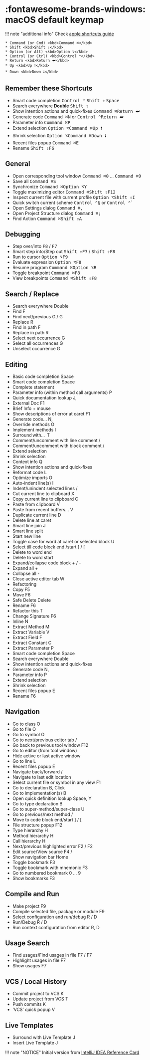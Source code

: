# :fontawesome-brands-windows: macOS default keymap

!!! note "additional info"
    Check [apple shortcuts guide](https://support.apple.com/guide/mac-help/what-are-those-symbols-shown-in-menus-cpmh0011/mac)
    
    * Command (or Cmd) <kbd>Command ⌘</kbd>
    * Shift <kbd>Shift ⇧</kbd>
    * Option (or Alt) <kbd>Option ⌥</kbd>
    * Control (or Ctrl) <kbd>Control ⌃</kbd>
    * Return <kbd>Return ⮨</kbd>
    * Up <kbd>Up 🠕</kbd>
    * Down <kbd>Down 🠗</kbd>


## Remember these Shortcuts
* Smart code completion <kbd>Control ⌃</kbd> <kbd>Shift ⇧</kbd> <kbd>Space</kbd>
* Search everywhere **Double** <kbd>Shift ⇧</kbd>
* Show intention actions and quick-fixes <kbd>Command ⌘</kbd><kbd>Return ⮨</kbd>
* Generate code <kbd>Command ⌘</kbd><kbd>N</kbd> or <kbd>Control ⌃</kbd><kbd>Return ⮨</kbd>
* Parameter info <kbd>Command ⌘</kbd><kbd>P</kbd>
* Extend selection <kbd>Option ⌥</kbd><kbd>Command ⌘</kbd><kbd>Up 🠕</kbd>
* Shrink selection <kbd>Option ⌥</kbd><kbd>Command ⌘</kbd><kbd>Down 🠗</kbd>
* Recent files popup <kbd>Command ⌘</kbd><kbd>E</kbd>
* Rename <kbd>Shift ⇧</kbd><kbd>F6</kbd>

## General
* Open corresponding tool window <kbd>Command ⌘</kbd><kbd>0</kbd> ... <kbd>Command ⌘</kbd><kbd>9</kbd>
* Save all <kbd>Command ⌘</kbd><kbd>S</kbd>
* Synchronize <kbd>Command ⌘</kbd><kbd>Option ⌥</kbd><kbd>Y</kbd>
* Toggle maximizing editor <kbd>Command ⌘</kbd><kbd>Shift ⇧</kbd><kbd>F12</kbd>
* Inspect current file with current profile <kbd>Option ⌥</kbd><kbd>Shift ⇧</kbd><kbd>I</kbd>
* Quick switch current scheme <kbd>Control ⌃</kbd><kbd>§</kbd> or <kbd>Control ⌃</kbd><kbd>`</kbd>
* Open Settings dialog <kbd>Command ⌘</kbd><kbd>,</kbd>
* Open Project Structure dialog <kbd>Command ⌘</kbd><kbd>;</kbd>
* Find Action <kbd>Command ⌘</kbd><kbd>Shift ⇧</kbd><kbd>A</kbd>

## Debugging
* Step over/into <kbd>F8</kbd> / <kbd>F7</kbd>
* Smart step into/Step out <kbd>Shift ⇧</kbd><kbd>F7</kbd> / <kbd>Shift ⇧</kbd><kbd>F8</kbd>
* Run to cursor <kbd>Option ⌥</kbd><kbd>F9</kbd>
* Evaluate expression <kbd>Option ⌥</kbd><kbd>F8</kbd>
* Resume program <kbd>Command ⌘</kbd><kbd>Option ⌥</kbd><kbd>R</kbd>
* Toggle breakpoint <kbd>Command ⌘</kbd><kbd>F8</kbd>
* View breakpoints <kbd>Command ⌘</kbd><kbd>Shift ⇧</kbd><kbd>F8</kbd>

## Search / Replace
* Search everywhere Double
* Find F
* Find next/previous G / G
* Replace R
* Find in path F
* Replace in path R
* Select next occurrence G
* Select all occurrences G
* Unselect occurrence G

## Editing
* Basic code completion Space
* Smart code completion Space
* Complete statement
* Parameter info (within method call arguments) P
* Quick documentation lookup J,
* External Doc F1
* Brief Info + mouse
* Show descriptions of error at caret F1
* Generate code... N,
* Override methods O
* Implement methods I
* Surround with…  T
* Comment/uncomment with line comment /
* Comment/uncomment with block comment /
* Extend selection
* Shrink selection
* Context info Q
* Show intention actions and quick-fixes
* Reformat code L
* Optimize imports O
* Auto-indent line(s) I
* Indent/unindent selected lines /
* Cut current line to clipboard X
* Copy current line to clipboard C
* Paste from clipboard V
* Paste from recent buffers... V
* Duplicate current line D
* Delete line at caret
* Smart line join J
* Smart line split
* Start new line
* Toggle case for word at caret or selected block U
* Select till code block end /start ] / [
* Delete to word end
* Delete to word start
* Expand/collapse code block + / -
* Expand all +
* Collapse all -
* Close active editor tab W
* Refactoring
* Copy F5
* Move F6
* Safe Delete Delete
* Rename F6
* Refactor this T
* Change Signature F6
* Inline N
* Extract Method M
* Extract Variable V
* Extract Field F
* Extract Constant C
* Extract Parameter P
* Smart code completion Space
* Search everywhere Double
* Show intention actions and quick-fixes
* Generate code N,
* Parameter info P
* Extend selection
* Shrink selection
* Recent files popup E
* Rename F6

## Navigation
* Go to class O
* Go to file O
* Go to symbol O
* Go to next/previous editor tab /
* Go back to previous tool window F12
* Go to editor (from tool window)
* Hide active or last active window
* Go to line L
* Recent files popup E
* Navigate back/forward /
* Navigate to last edit location
* Select current file or symbol in any view F1
* Go to declaration B, Click
* Go to implementation(s) B
* Open quick definition lookup Space, Y
* Go to type declaration B
* Go to super-method/super-class U
* Go to previous/next method /
* Move to code block end/start ] / [
* File structure popup F12
* Type hierarchy H
* Method hierarchy H
* Call hierarchy H
* Next/previous highlighted error F2 / F2
* Edit source/View source F4 /
* Show navigation bar Home
* Toggle bookmark F3
* Toggle bookmark with mnemonic F3
* Go to numbered bookmark 0 ... 9
* Show bookmarks F3

## Compile and Run
* Make project F9
* Compile selected file, package or module F9
* Select configuration and run/debug R / D
* Run/Debug R / D
* Run context configuration from editor R, D

## Usage Search
* Find usages/Find usages in file F7 / F7
* Highlight usages in file F7
* Show usages F7

## VCS / Local History
* Commit project to VCS K
* Update project from VCS T
* Push commits K
* ‘VCS’ quick popup V

## Live Templates
* Surround with Live Template J
* Insert Live Template J


!!! note "NOTICE"
    Initial version from [IntelliJ IDEA Reference Card](https://resources.jetbrains.com/storage/products/intellij-idea/docs/IntelliJIDEA_ReferenceCard.pdf)